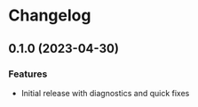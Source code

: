 # Changelog

## 0.1.0 (2023-04-30)


### Features

* Initial release with diagnostics and quick fixes

